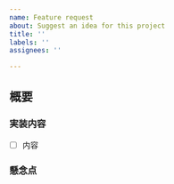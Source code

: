 ```yaml
---
name: Feature request
about: Suggest an idea for this project
title: ''
labels: ''
assignees: ''

---
```


## 概要

### 実装内容
- [ ] 内容
### 懸念点
